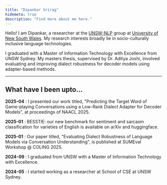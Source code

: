 ```yaml
---
title: "Dipankar Srirag"
hidemeta: true
description: "Find more about me here."
---
```


Hello! I am Dipankar, a researcher at the [UNSW-NLP](https://unswnlp.github.io/) group at [University of New South Wales](https://www.unsw.edu.au/). My research interests broadly lie in socio-culturally inclusive language technologies. 

I graduated with a Master of Information Technology with Excellence from UNSW Sydney. My masters thesis, supervised by Dr. Aditya Joshi, involved evaluating and improving dialect robustness for decoder models using adapter-based methods.

---

## What have I been upto...

**2025-04**
: I presented our work titled, "Predicting the Target Word of Game-playing Conversations using a Low-Rank Dialect Adapter for Decoder Models", at proceedings of NAACL 2025.

**2025-01**
: BESSTIE: our new benchmark for sentiment and sarcasm classification for varieties of English is available on arXiv and huggingface.

**2025-01**
: Our paper titled, "Evaluating Dialect Robustness of Language Models via Conversation Understanding", is published at SUMEval Workshop @ COLING 2025.

**2024-09**
: I graduated from UNSW with a Master of Information Technology with Excellence.

**2024-05**
: I started working as a researcher at School of CSE at UNSW Sydney.
